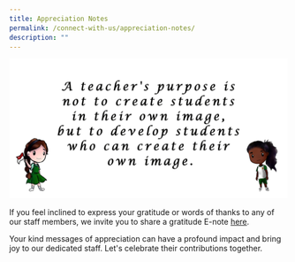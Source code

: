 ```yaml
---
title: Appreciation Notes
permalink: /connect-with-us/appreciation-notes/
description: ""
---
```

<img src="images/Connect_with_us/Appreciation_note/appreciation_note_mas.png">

If you feel inclined to express your gratitude or words of thanks to any of our staff members, we invite you to share a gratitude E-note <a href="https://form.gov.sg/644b493aee16a900127eaa28">here</a>.

Your kind messages of appreciation can have a profound impact and bring joy to our dedicated staff. Let's celebrate their contributions together.
